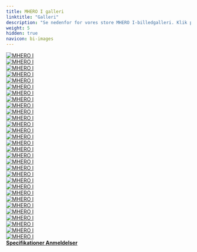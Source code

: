 ```yaml
---
title: MHERO I galleri
linktitle: "Galleri"
description: "Se nedenfor for vores store MHERO I-billedgalleri. Klik på billederne for versioner i høj opløsning."
weight: 5
hidden: true
navicon: bi-images
---
```

<!-- markdownlint-disable MD033 -->
<div class="row" id ="my-gallery">
	<div class="pswp-grid-item col-6 col-md-4">
		<a href="https://media.evkx.net/multimedia/models/mhero/i/i/charging_1.jpg"
data-pswp-src="https://media.evkx.net/multimedia/models/mhero/i/i/charging_1.jpg"
data-pswp-width="2000"
data-pswp-height="1333" 
target="_blank">
			<img src="https://media.evkx.net/multimedia/models/mhero/i/i/charging_1_xst.jpg" alt="MHERO I" class="img-fluid " />
		</a>
	</div>
	<div class="pswp-grid-item col-6 col-md-4">
		<a href="https://media.evkx.net/multimedia/models/mhero/i/i/details_1.jpg"
data-pswp-src="https://media.evkx.net/multimedia/models/mhero/i/i/details_1.jpg"
data-pswp-width="1380"
data-pswp-height="848" 
target="_blank">
			<img src="https://media.evkx.net/multimedia/models/mhero/i/i/details_1_xst.jpg" alt="MHERO I" class="img-fluid " />
		</a>
	</div>
	<div class="pswp-grid-item col-6 col-md-4">
		<a href="https://media.evkx.net/multimedia/models/mhero/i/i/details_2.jpg"
data-pswp-src="https://media.evkx.net/multimedia/models/mhero/i/i/details_2.jpg"
data-pswp-width="3000"
data-pswp-height="2000" 
target="_blank">
			<img src="https://media.evkx.net/multimedia/models/mhero/i/i/details_2_xst.jpg" alt="MHERO I" class="img-fluid " />
		</a>
	</div>
	<div class="pswp-grid-item col-6 col-md-4">
		<a href="https://media.evkx.net/multimedia/models/mhero/i/i/dynamic_1.jpg"
data-pswp-src="https://media.evkx.net/multimedia/models/mhero/i/i/dynamic_1.jpg"
data-pswp-width="1920"
data-pswp-height="1080" 
target="_blank">
			<img src="https://media.evkx.net/multimedia/models/mhero/i/i/dynamic_1_xst.jpg" alt="MHERO I" class="img-fluid " />
		</a>
	</div>
	<div class="pswp-grid-item col-6 col-md-4">
		<a href="https://media.evkx.net/multimedia/models/mhero/i/i/dynamic_2.jpg"
data-pswp-src="https://media.evkx.net/multimedia/models/mhero/i/i/dynamic_2.jpg"
data-pswp-width="1920"
data-pswp-height="1080" 
target="_blank">
			<img src="https://media.evkx.net/multimedia/models/mhero/i/i/dynamic_2_xst.jpg" alt="MHERO I" class="img-fluid " />
		</a>
	</div>
	<div class="pswp-grid-item col-6 col-md-4">
		<a href="https://media.evkx.net/multimedia/models/mhero/i/i/dynamic_3.jpg"
data-pswp-src="https://media.evkx.net/multimedia/models/mhero/i/i/dynamic_3.jpg"
data-pswp-width="1600"
data-pswp-height="1200" 
target="_blank">
			<img src="https://media.evkx.net/multimedia/models/mhero/i/i/dynamic_3_xst.jpg" alt="MHERO I" class="img-fluid " />
		</a>
	</div>
	<div class="pswp-grid-item col-6 col-md-4">
		<a href="https://media.evkx.net/multimedia/models/mhero/i/i/dynamic_4.jpg"
data-pswp-src="https://media.evkx.net/multimedia/models/mhero/i/i/dynamic_4.jpg"
data-pswp-width="3000"
data-pswp-height="2001" 
target="_blank">
			<img src="https://media.evkx.net/multimedia/models/mhero/i/i/dynamic_4_xst.jpg" alt="MHERO I" class="img-fluid " />
		</a>
	</div>
	<div class="pswp-grid-item col-6 col-md-4">
		<a href="https://media.evkx.net/multimedia/models/mhero/i/i/dynamic_5.jpg"
data-pswp-src="https://media.evkx.net/multimedia/models/mhero/i/i/dynamic_5.jpg"
data-pswp-width="2600"
data-pswp-height="1734" 
target="_blank">
			<img src="https://media.evkx.net/multimedia/models/mhero/i/i/dynamic_5_xst.jpg" alt="MHERO I" class="img-fluid " />
		</a>
	</div>
	<div class="pswp-grid-item col-6 col-md-4">
		<a href="https://media.evkx.net/multimedia/models/mhero/i/i/dynamic_6.jpg"
data-pswp-src="https://media.evkx.net/multimedia/models/mhero/i/i/dynamic_6.jpg"
data-pswp-width="1600"
data-pswp-height="1067" 
target="_blank">
			<img src="https://media.evkx.net/multimedia/models/mhero/i/i/dynamic_6_xst.jpg" alt="MHERO I" class="img-fluid " />
		</a>
	</div>
	<div class="pswp-grid-item col-6 col-md-4">
		<a href="https://media.evkx.net/multimedia/models/mhero/i/i/exterior_1.jpg"
data-pswp-src="https://media.evkx.net/multimedia/models/mhero/i/i/exterior_1.jpg"
data-pswp-width="1920"
data-pswp-height="1080" 
target="_blank">
			<img src="https://media.evkx.net/multimedia/models/mhero/i/i/exterior_1_xst.jpg" alt="MHERO I" class="img-fluid " />
		</a>
	</div>
	<div class="pswp-grid-item col-6 col-md-4">
		<a href="https://media.evkx.net/multimedia/models/mhero/i/i/exterior_2.jpg"
data-pswp-src="https://media.evkx.net/multimedia/models/mhero/i/i/exterior_2.jpg"
data-pswp-width="1920"
data-pswp-height="1114" 
target="_blank">
			<img src="https://media.evkx.net/multimedia/models/mhero/i/i/exterior_2_xst.jpg" alt="MHERO I" class="img-fluid " />
		</a>
	</div>
	<div class="pswp-grid-item col-6 col-md-4">
		<a href="https://media.evkx.net/multimedia/models/mhero/i/i/exterior_3.jpg"
data-pswp-src="https://media.evkx.net/multimedia/models/mhero/i/i/exterior_3.jpg"
data-pswp-width="2700"
data-pswp-height="1801" 
target="_blank">
			<img src="https://media.evkx.net/multimedia/models/mhero/i/i/exterior_3_xst.jpg" alt="MHERO I" class="img-fluid " />
		</a>
	</div>
	<div class="pswp-grid-item col-6 col-md-4">
		<a href="https://media.evkx.net/multimedia/models/mhero/i/i/exterior_4.jpg"
data-pswp-src="https://media.evkx.net/multimedia/models/mhero/i/i/exterior_4.jpg"
data-pswp-width="1080"
data-pswp-height="720" 
target="_blank">
			<img src="https://media.evkx.net/multimedia/models/mhero/i/i/exterior_4_xst.jpg" alt="MHERO I" class="img-fluid " />
		</a>
	</div>
	<div class="pswp-grid-item col-6 col-md-4">
		<a href="https://media.evkx.net/multimedia/models/mhero/i/i/exterior_5.jpg"
data-pswp-src="https://media.evkx.net/multimedia/models/mhero/i/i/exterior_5.jpg"
data-pswp-width="1600"
data-pswp-height="1068" 
target="_blank">
			<img src="https://media.evkx.net/multimedia/models/mhero/i/i/exterior_5_xst.jpg" alt="MHERO I" class="img-fluid " />
		</a>
	</div>
	<div class="pswp-grid-item col-6 col-md-4">
		<a href="https://media.evkx.net/multimedia/models/mhero/i/i/exterior_6.jpg"
data-pswp-src="https://media.evkx.net/multimedia/models/mhero/i/i/exterior_6.jpg"
data-pswp-width="2000"
data-pswp-height="1334" 
target="_blank">
			<img src="https://media.evkx.net/multimedia/models/mhero/i/i/exterior_6_xst.jpg" alt="MHERO I" class="img-fluid " />
		</a>
	</div>
	<div class="pswp-grid-item col-6 col-md-4">
		<a href="https://media.evkx.net/multimedia/models/mhero/i/i/exterior_7.jpg"
data-pswp-src="https://media.evkx.net/multimedia/models/mhero/i/i/exterior_7.jpg"
data-pswp-width="2000"
data-pswp-height="1575" 
target="_blank">
			<img src="https://media.evkx.net/multimedia/models/mhero/i/i/exterior_7_xst.jpg" alt="MHERO I" class="img-fluid " />
		</a>
	</div>
	<div class="pswp-grid-item col-6 col-md-4">
		<a href="https://media.evkx.net/multimedia/models/mhero/i/i/frontseats_1.jpg"
data-pswp-src="https://media.evkx.net/multimedia/models/mhero/i/i/frontseats_1.jpg"
data-pswp-width="3000"
data-pswp-height="1999" 
target="_blank">
			<img src="https://media.evkx.net/multimedia/models/mhero/i/i/frontseats_1_xst.jpg" alt="MHERO I" class="img-fluid " />
		</a>
	</div>
	<div class="pswp-grid-item col-6 col-md-4">
		<a href="https://media.evkx.net/multimedia/models/mhero/i/i/headlights_1.jpg"
data-pswp-src="https://media.evkx.net/multimedia/models/mhero/i/i/headlights_1.jpg"
data-pswp-width="2000"
data-pswp-height="1500" 
target="_blank">
			<img src="https://media.evkx.net/multimedia/models/mhero/i/i/headlights_1_xst.jpg" alt="MHERO I" class="img-fluid " />
		</a>
	</div>
	<div class="pswp-grid-item col-6 col-md-4">
		<a href="https://media.evkx.net/multimedia/models/mhero/i/i/headlights_2.jpg"
data-pswp-src="https://media.evkx.net/multimedia/models/mhero/i/i/headlights_2.jpg"
data-pswp-width="1080"
data-pswp-height="720" 
target="_blank">
			<img src="https://media.evkx.net/multimedia/models/mhero/i/i/headlights_2_xst.jpg" alt="MHERO I" class="img-fluid " />
		</a>
	</div>
	<div class="pswp-grid-item col-6 col-md-4">
		<a href="https://media.evkx.net/multimedia/models/mhero/i/i/headlights_3.jpg"
data-pswp-src="https://media.evkx.net/multimedia/models/mhero/i/i/headlights_3.jpg"
data-pswp-width="3000"
data-pswp-height="1979" 
target="_blank">
			<img src="https://media.evkx.net/multimedia/models/mhero/i/i/headlights_3_xst.jpg" alt="MHERO I" class="img-fluid " />
		</a>
	</div>
	<div class="pswp-grid-item col-6 col-md-4">
		<a href="https://media.evkx.net/multimedia/models/mhero/i/i/interior_1.jpg"
data-pswp-src="https://media.evkx.net/multimedia/models/mhero/i/i/interior_1.jpg"
data-pswp-width="2600"
data-pswp-height="1733" 
target="_blank">
			<img src="https://media.evkx.net/multimedia/models/mhero/i/i/interior_1_xst.jpg" alt="MHERO I" class="img-fluid " />
		</a>
	</div>
	<div class="pswp-grid-item col-6 col-md-4">
		<a href="https://media.evkx.net/multimedia/models/mhero/i/i/main_1.jpg"
data-pswp-src="https://media.evkx.net/multimedia/models/mhero/i/i/main_1.jpg"
data-pswp-width="3000"
data-pswp-height="2000" 
target="_blank">
			<img src="https://media.evkx.net/multimedia/models/mhero/i/i/main_1_xst.jpg" alt="MHERO I" class="img-fluid " />
		</a>
	</div>
	<div class="pswp-grid-item col-6 col-md-4">
		<a href="https://media.evkx.net/multimedia/models/mhero/i/i/rearlights_1.jpg"
data-pswp-src="https://media.evkx.net/multimedia/models/mhero/i/i/rearlights_1.jpg"
data-pswp-width="3000"
data-pswp-height="1900" 
target="_blank">
			<img src="https://media.evkx.net/multimedia/models/mhero/i/i/rearlights_1_xst.jpg" alt="MHERO I" class="img-fluid " />
		</a>
	</div>
	<div class="pswp-grid-item col-6 col-md-4">
		<a href="https://media.evkx.net/multimedia/models/mhero/i/i/rearwheelsteering_1.jpg"
data-pswp-src="https://media.evkx.net/multimedia/models/mhero/i/i/rearwheelsteering_1.jpg"
data-pswp-width="1280"
data-pswp-height="720" 
target="_blank">
			<img src="https://media.evkx.net/multimedia/models/mhero/i/i/rearwheelsteering_1_xst.jpg" alt="MHERO I" class="img-fluid " />
		</a>
	</div>
	<div class="pswp-grid-item col-6 col-md-4">
		<a href="https://media.evkx.net/multimedia/models/mhero/i/i/roofrack_1.jpg"
data-pswp-src="https://media.evkx.net/multimedia/models/mhero/i/i/roofrack_1.jpg"
data-pswp-width="1080"
data-pswp-height="720" 
target="_blank">
			<img src="https://media.evkx.net/multimedia/models/mhero/i/i/roofrack_1_xst.jpg" alt="MHERO I" class="img-fluid " />
		</a>
	</div>
	<div class="pswp-grid-item col-6 col-md-4">
		<a href="https://media.evkx.net/multimedia/models/mhero/i/i/screens_1.jpg"
data-pswp-src="https://media.evkx.net/multimedia/models/mhero/i/i/screens_1.jpg"
data-pswp-width="1600"
data-pswp-height="1067" 
target="_blank">
			<img src="https://media.evkx.net/multimedia/models/mhero/i/i/screens_1_xst.jpg" alt="MHERO I" class="img-fluid " />
		</a>
	</div>
	<div class="pswp-grid-item col-6 col-md-4">
		<a href="https://media.evkx.net/multimedia/models/mhero/i/i/screens_2.jpg"
data-pswp-src="https://media.evkx.net/multimedia/models/mhero/i/i/screens_2.jpg"
data-pswp-width="2435"
data-pswp-height="1370" 
target="_blank">
			<img src="https://media.evkx.net/multimedia/models/mhero/i/i/screens_2_xst.jpg" alt="MHERO I" class="img-fluid " />
		</a>
	</div>
	<div class="pswp-grid-item col-6 col-md-4">
		<a href="https://media.evkx.net/multimedia/models/mhero/i/i/storage_1.jpg"
data-pswp-src="https://media.evkx.net/multimedia/models/mhero/i/i/storage_1.jpg"
data-pswp-width="2000"
data-pswp-height="1333" 
target="_blank">
			<img src="https://media.evkx.net/multimedia/models/mhero/i/i/storage_1_xst.jpg" alt="MHERO I" class="img-fluid " />
		</a>
	</div>
	<div class="pswp-grid-item col-6 col-md-4">
		<a href="https://media.evkx.net/multimedia/models/mhero/i/i/trunk_1.jpg"
data-pswp-src="https://media.evkx.net/multimedia/models/mhero/i/i/trunk_1.jpg"
data-pswp-width="3000"
data-pswp-height="1999" 
target="_blank">
			<img src="https://media.evkx.net/multimedia/models/mhero/i/i/trunk_1_xst.jpg" alt="MHERO I" class="img-fluid " />
		</a>
	</div>
	<div class="pswp-grid-item col-6 col-md-4">
		<a href="https://media.evkx.net/multimedia/models/mhero/i/i/turningcircle_1.jpg"
data-pswp-src="https://media.evkx.net/multimedia/models/mhero/i/i/turningcircle_1.jpg"
data-pswp-width="2000"
data-pswp-height="1726" 
target="_blank">
			<img src="https://media.evkx.net/multimedia/models/mhero/i/i/turningcircle_1_xst.jpg" alt="MHERO I" class="img-fluid " />
		</a>
	</div>
</div>
<script type="module">
  import PhotoSwipeLightbox from '/js/photoswipe-lightbox.esm.js';
    const lightbox = new PhotoSwipeLightbox({
       gallery: '#my-gallery',
        children: 'a',
        pswpModule: () => import('/js/photoswipe.esm.js')
    });
lightbox.init();
</script>
<div class="mt-3 mb-3">
<a href="../specifications/" class="text-decoration-none text-black">
<strong><i class="bi-arrow-left"></i> Specifikationer </strong>
</a>
<a href="../reviews/" class="text-decoration-none text-black float-end">
<strong>Anmeldelser <i class="bi-arrow-right"></i></strong>
</a>
</div>
